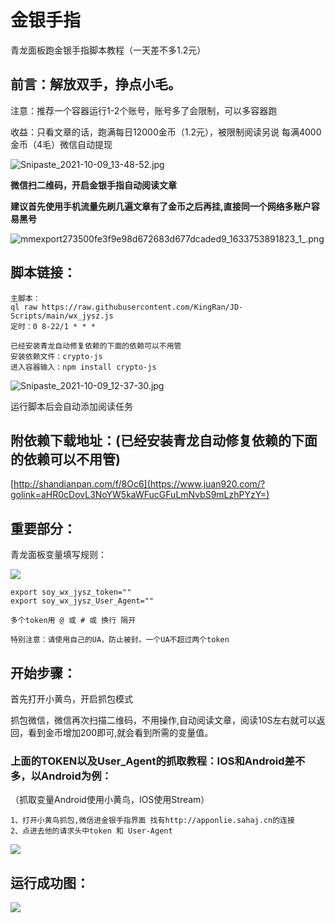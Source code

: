 # 金银手指

青龙面板跑金银手指脚本教程（一天差不多1.2元）


## 前言：解放双手，挣点小毛。

注意：推荐一个容器运行1-2个账号，账号多了会限制，可以多容器跑

收益：只看文章的话，跑满每日12000金币（1.2元），被限制阅读另说
每满4000金币（4毛）微信自动提现


![Snipaste_2021-10-09_13-48-52.jpg](https://i.loli.net/2021/10/09/KXhIYFqV3DoPxf5.jpg)





**微信扫二维码，开启金银手指自动阅读文章**

**建议首先使用手机流量先刷几遍文章有了金币之后再挂,直接同一个网络多账户容易黑号**

![mmexport273500fe3f9e98d672683d677dcaded9_1633753891823_1_.png](https://i.loli.net/2021/10/09/Q87U3tPuz1gVmEL.png)

## 脚本链接：

```
主脚本：
ql raw https://raw.githubusercontent.com/KingRan/JD-Scripts/main/wx_jysz.js
定时：0 8-22/1 * * *

已经安装青龙自动修复依赖的下面的依赖可以不用管
安装依赖文件：crypto-js
进入容器输入：npm install crypto-js
```


![Snipaste_2021-10-09_12-37-30.jpg](https://i.loli.net/2021/10/09/uF9zLUeCODYqJNi.jpg)


运行脚本后会自动添加阅读任务



## 附依赖下载地址：(已经安装青龙自动修复依赖的下面的依赖可以不用管)

[http://shandianpan.com/f/8Oc6](https://www.juan920.com/?golink=aHR0cDovL3NoYW5kaWFucGFuLmNvbS9mLzhPYzY=)

## 重要部分：

青龙面板变量填写规则：

![](https://www.juan920.com/wp-content/uploads/2021/10/89a47a9915fa.png)

```
export soy_wx_jysz_token=""
export soy_wx_jysz_User_Agent=""

多个token用 @ 或 # 或 换行 隔开

特别注意：请使用自己的UA，防止被封，一个UA不超过两个token
```

## 开始步骤：

首先打开小黄鸟，开启抓包模式


抓包微信，微信再次扫描二维码，不用操作,自动阅读文章，阅读10S左右就可以返回，看到金币增加200即可,就会看到所需的变量值。




### 上面的TOKEN以及User_Agent的抓取教程：IOS和Android差不多，以Android为例：

（抓取变量Android使用小黄鸟，IOS使用Stream）

```
1、打开小黄鸟抓包,微信进金银手指界面 找有http://apponlie.sahaj.cn的连接
2、点进去他的请求头中token 和 User-Agent
```

![](https://www.juan920.com/wp-content/uploads/2021/10/e463b36b479a.jpg)

## 运行成功图：

![](https://www.juan920.com/wp-content/uploads/2021/10/3c54ff691157.png)
